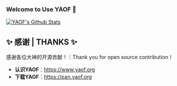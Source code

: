 ### Welcome to Use YAOF 👋

<!--
**YAOF/YAOF** is a ✨ _special_ ✨ repository because its `README.md` (this file) appears on your GitHub profile.

Here are some ideas to get you started:

- 🔭 I’m currently working on ...
- 🌱 I’m currently learning ...
- 👯 I’m looking to collaborate on ...
- 🤔 I’m looking for help with ...
- 💬 Ask me about ...
- 📫 How to reach me: ...
- 😄 Pronouns: ...
- ⚡ Fun fact: ...
-->

[![YAOF's Github Stats](https://github-readme-stats.vercel.app/api?username=yaof2&count_private=true&show_icons=true&theme=vue)](https://github.com/anuraghazra/github-readme-stats)

## ✨ 感谢 | THANKS ✨

感谢各位大神的开源贡献！｜Thank you for open source contribution！

- **认识YAOF**：https://www.yaof.org
- **下载YAOF**：https://pan.yaof.org

